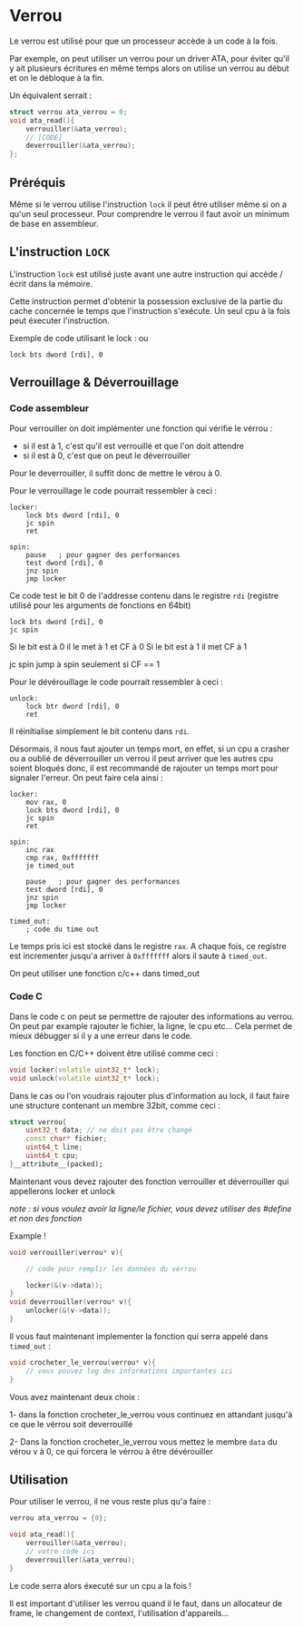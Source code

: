 # Verrou

Le verrou est utilisé pour que un processeur accède à un code à la fois.

Par exemple, on peut utiliser un verrou pour un driver ATA, pour éviter qu'il y ait plusieurs écritures en même temps alors on utilise un verrou au début et on le débloque à la fin. 

Un équivalent serrait : 

```cpp
struct verrou ata_verrou = 0;
void ata_read(){
    verrouiller(&ata_verrou);
    // [CODE]
    deverrouiller(&ata_verrou);
};
```

## Préréquis
Même si le verrou utilise l'instruction `lock` il peut être utiliser même si on a qu'un seul processeur.
Pour comprendre le verrou il faut avoir un minimum de base en assembleur.

## L'instruction `LOCK`

L'instruction `lock` est utilisé juste avant une autre instruction qui accède / écrit dans la mémoire.

Cette instruction permet d'obtenir la possession exclusive de la partie du cache concernée le temps que l'instruction s'exécute. Un seul cpu à la fois peut éxecuter l'instruction.

Exemple de code utilisant le lock : ou 
```x86asm
lock bts dword [rdi], 0
```

## Verrouillage & Déverrouillage
### Code assembleur
Pour verrouiller on doit implémenter une fonction qui vérifie le vérrou :
- si il est à 1, c'est qu'il est verrouillé et que l'on doit attendre
- si il est à 0, c'est que on peut le déverrouiller 

Pour le deverrouiller, il suffit donc de mettre le vérou à 0.

Pour le verrouillage le code pourrait ressembler à ceci : 
```x86asm
locker:
    lock bts dword [rdi], 0
    jc spin
    ret

spin:
    pause   ; pour gagner des performances
    test dword [rdi], 0
    jnz spin 
    jmp locker
```

Ce code test le bit 0 de l'addresse contenu dans le registre `rdi` (registre utilisé pour les arguments de fonctions en 64bit)

```x86asm
lock bts dword [rdi], 0
jc spin
``` 
Si le bit est à 0 il le met à 1 et CF à 0
Si le bit est à 1 il met CF à 1 

jc spin jump à spin seulement si CF == 1

Pour le dévérouillage le code pourrait ressembler à ceci :
```x86asm
unlock: 
    lock btr dword [rdi], 0
    ret
```

Il réinitialise simplement le bit contenu dans `rdi`.

Désormais, il nous faut ajouter un temps mort, en effet, si un cpu a crasher ou a oublié de déverrouiller un verrou il peut arriver que les autres cpu soient bloqués donc, il est recommandé de rajouter un temps mort pour signaler l'erreur.
On peut faire cela ainsi : 

```x86asm
locker:
    mov rax, 0
    lock bts dword [rdi], 0
    jc spin
    ret

spin:
    inc rax
    cmp rax, 0xfffffff
    je timed_out

    pause   ; pour gagner des performances
    test dword [rdi], 0
    jnz spin 
    jmp locker

timed_out: 
    ; code du time out 
```
Le temps pris ici est stocké dans le registre `rax`.
A chaque fois, ce registre est incrementer jusqu'a arriver à `0xfffffff` alors il saute à 
`timed_out`.

On peut utiliser une fonction c/c++ dans 
timed_out

### Code C

Dans le code c on peut se permettre de rajouter des informations au verrou.
On peut par example rajouter le fichier, la ligne, le cpu etc...
Cela permet de mieux débugger si il y a une 
erreur dans le code.


Les fonction en C/C++ doivent être utilisé comme ceci : 

```cpp
void locker(volatile uint32_t* lock);
void unlock(volatile uint32_t* lock);
```
Dans le cas ou l'on voudrais rajouter plus d'information au lock, il faut faire une structure contenant un membre 32bit, comme ceci :

```cpp
struct verrou{
    uint32_t data; // ne doit pas être changé
    const char* fichier;
    uint64_t line;
    uint64_t cpu;
}__attribute__(packed);
``` 
Maintenant vous devez rajouter des fonction 
verrouiller et déverrouiller qui appellerons 
locker et unlock

*note : si vous voulez avoir la ligne/le fichier, vous devez utiliser des #define et non des fonction*

Example ! 
```cpp
void verrouiller(verrou* v){

    // code pour remplir les données du vérrou

    locker(&(v->data));
}
void deverrouiller(verrou* v){
    unlocker(&(v->data));
}
``` 
Il vous faut maintenant implementer la fonction qui serra appelé dans `timed_out` : 

```cpp
void crocheter_le_verrou(verrou* v){
    // vous pouvez log des informations importantes ici
}
``` 
Vous avez maintenant deux choix : 

1- dans la fonction  crocheter_le_verrou vous continuez en attandant jusqu'à ce que le vérrou soit deverrouillé

2- Dans la fonction crocheter_le_verrou vous mettez le membre `data` du vérou v à 0, ce qui forcera le vérrou à être dévérouiller

## Utilisation

Pour utiliser le verrou, il ne vous reste plus qu'a faire : 
```cpp
verrou ata_verrou = {0};

void ata_read(){
    verrouiller(&ata_verrou);
    // votre code ici
    deverrouiller(&ata_verrou);
}
```
Le code serra alors éxecuté sur un cpu a la fois !

Il est important d'utiliser les verrou quand il le faut, dans un allocateur de frame, le changement de context, l'utilisation d'appareils...

